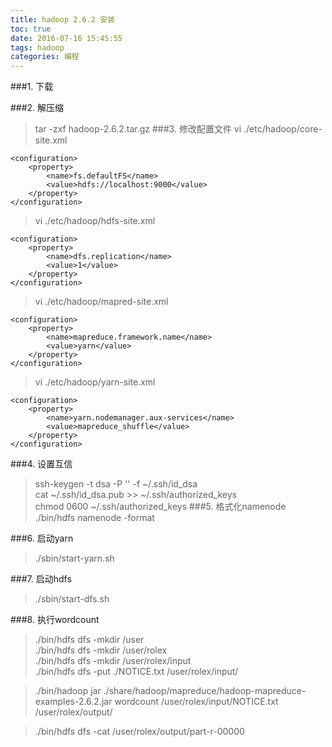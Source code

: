 ```yaml
---
title: hadoop 2.6.2 安装
toc: true
date: 2016-07-16 15:45:55
tags: hadoop
categories: 编程
---
```




###1. 下载
[]()

###2. 解压缩
>tar -zxf hadoop-2.6.2.tar.gz
###3. 修改配置文件
>vi ./etc/hadoop/core-site.xml

	<configuration>
    	<property>
        	<name>fs.defaultFS</name>
        	<value>hdfs://localhost:9000</value>
   	 	</property>
	</configuration>

>vi ./etc/hadoop/hdfs-site.xml

	<configuration>
	    <property>
	        <name>dfs.replication</name>
	        <value>1</value>
	    </property>
	</configuration>
>vi ./etc/hadoop/mapred-site.xml

	<configuration>
	    <property>
	        <name>mapreduce.framework.name</name>
	        <value>yarn</value>
	    </property>
	</configuration>

>vi ./etc/hadoop/yarn-site.xml

	<configuration>
	    <property>
	        <name>yarn.nodemanager.aux-services</name>
	        <value>mapreduce_shuffle</value>
	    </property>
	</configuration>

###4. 设置互信
>ssh-keygen -t dsa -P '' -f ~/.ssh/id_dsa  
cat ~/.ssh/id_dsa.pub >> ~/.ssh/authorized_keys  
chmod 0600 ~/.ssh/authorized_keys
###5. 格式化namenode
>./bin/hdfs namenode -format

###6. 启动yarn
>./sbin/start-yarn.sh

###7. 启动hdfs
>./sbin/start-dfs.sh

###8. 执行wordcount
>./bin/hdfs dfs -mkdir /user  
./bin/hdfs dfs -mkdir /user/rolex  
./bin/hdfs dfs -mkdir /user/rolex/input  
./bin/hdfs dfs -put ./NOTICE.txt /user/rolex/input/  

>./bin/hadoop jar ./share/hadoop/mapreduce/hadoop-mapreduce-examples-2.6.2.jar wordcount /user/rolex/input/NOTICE.txt /user/rolex/output/

>./bin/hdfs dfs -cat /user/rolex/output/part-r-00000
